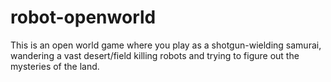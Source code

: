 # robot-openworld

This is an open world game where you play as a shotgun-wielding samurai, wandering a vast desert/field killing robots and trying to figure out the mysteries of the land.
